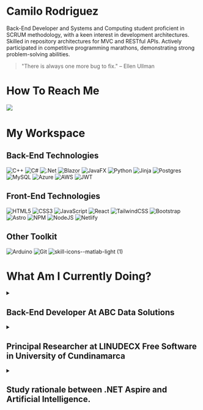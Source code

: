 # Camilo Rodriguez

Back-End Developer and Systems and Computing student proficient in SCRUM methodology, with a keen interest in development architectures. Skilled in repository architectures for MVC and RESTful APIs. Actively participated in competitive programming marathons, demonstrating strong problem-solving abilities.

> "There is always one more bug to fix."  – Ellen Ullman


# How To Reach Me
<p>
<a href="mailto:kamiloo@hotmail.com?subject=Hello%20Camilo,%20From%20Github"><img src="https://img.shields.io/badge/gmail-%23D14836.svg?&style=for-the-badge&logo=gmail&logoColor=white" /></a>&nbsp;&nbsp;&nbsp;&nbsp;
</p>

# My Workspace

## Back-End Technologies

![C++](https://img.shields.io/badge/c++-%2300599C.svg?style=for-the-badge&logo=c%2B%2B&logoColor=white)
![C#](https://img.shields.io/badge/c%23-%23239120.svg?style=for-the-badge&logo=csharp&logoColor=white)
![.Net](https://img.shields.io/badge/.NET-5C2D91?style=for-the-badge&logo=.net&logoColor=white)
![Blazor](https://img.shields.io/badge/blazor-%235C2D91.svg?style=for-the-badge&logo=blazor&logoColor=white)
![JavaFX](https://img.shields.io/badge/javafx-%23FF0000.svg?style=for-the-badge&logo=javafx&logoColor=white)
![Python](https://img.shields.io/badge/python-3670A0?style=for-the-badge&logo=python&logoColor=ffdd54)
![Jinja](https://img.shields.io/badge/jinja-white.svg?style=for-the-badge&logo=jinja&logoColor=black)
![Postgres](https://img.shields.io/badge/postgres-%23316192.svg?style=for-the-badge&logo=postgresql&logoColor=white)
![MySQL](https://img.shields.io/badge/mysql-4479A1.svg?style=for-the-badge&logo=mysql&logoColor=white)
![Azure](https://img.shields.io/badge/azure-%230072C6.svg?style=for-the-badge&logo=microsoftazure&logoColor=white)
![AWS](https://img.shields.io/badge/AWS-%23FF9900.svg?style=for-the-badge&logo=amazon-aws&logoColor=white)
![JWT](https://img.shields.io/badge/JWT-black?style=for-the-badge&logo=JSON%20web%20tokens)



## Front-End Technologies
![HTML5](https://img.shields.io/badge/html5-%23E34F26.svg?style=for-the-badge&logo=html5&logoColor=white)
![CSS3](https://img.shields.io/badge/css3-%231572B6.svg?style=for-the-badge&logo=css3&logoColor=white)
![JavaScript](https://img.shields.io/badge/javascript-%23323330.svg?style=for-the-badge&logo=javascript&logoColor=%23F7DF1E)
![React](https://img.shields.io/badge/react-%2320232a.svg?style=for-the-badge&logo=react&logoColor=%2361DAFB)
![TailwindCSS](https://img.shields.io/badge/tailwindcss-%2338B2AC.svg?style=for-the-badge&logo=tailwind-css&logoColor=white)
![Bootstrap](https://img.shields.io/badge/bootstrap-%238511FA.svg?style=for-the-badge&logo=bootstrap&logoColor=white)
![Astro](https://img.shields.io/badge/astro-%232C2052.svg?style=for-the-badge&logo=astro&logoColor=white)
![NPM](https://img.shields.io/badge/NPM-%23CB3837.svg?style=for-the-badge&logo=npm&logoColor=white)
![NodeJS](https://img.shields.io/badge/node.js-6DA55F?style=for-the-badge&logo=node.js&logoColor=white)
![Netlify](https://img.shields.io/badge/netlify-%23000000.svg?style=for-the-badge&logo=netlify&logoColor=#00C7B7)

## Other Toolkit
![Arduino](https://img.shields.io/badge/-Arduino-00979D?style=for-the-badge&logo=Arduino&logoColor=white)
![Git](https://img.shields.io/badge/git-%23F05033.svg?style=for-the-badge&logo=git&logoColor=white)
![skill-icons--matlab-light (1)](https://github.com/TatoNaranjo/TatoNaranjo/assets/104372184/30023460-d375-4ec1-a7ff-72857a601465)

# What Am I Currently Doing?

<details>
<summary>
<h2>Back-End Developer At ABC Data Solutions</h2>
</summary>

![Python](https://img.shields.io/badge/python-3670A0?style=for-the-badge&logo=python&logoColor=ffdd54)
![C#](https://img.shields.io/badge/c%23-%23239120.svg?style=for-the-badge&logo=csharp&logoColor=white)

I am currently employed as a Back-End Software Engineer at ABC Data Solutions, where my primary focus is on improving system performance and enhancing user experience through cutting-edge technologies. Currently, i'm using Python and C# as the main programming languages.

In my role, I am responsible for:

- Architecting and developing microservices to support high-availability and fault-tolerant systems using C# and Python.
- Conducting code reviews and providing mentorship to junior developers to ensure code quality and adherence to best practices.
- Collaborating with cross-functional teams, including product managers and UX/UI designers, to define and refine product requirements.
- Implementing continuous integration and continuous deployment (CI/CD) pipelines to streamline the development process and reduce deployment time.
- Developing workflows and custom expert systems for healthcare.
- Staying current with industry trends and integrating new technologies to improve our development practices and product offerings.

</details>
  
<details>
  <summary>
<h2>Principal Researcher at LINUDECX Free Software in University of Cundinamarca</h2>
 </summary>

 ![Linux](https://img.shields.io/badge/Linux-FCC624?style=for-the-badge&logo=linux&logoColor=black)
 ![Ubuntu](https://img.shields.io/badge/Ubuntu-E95420?style=for-the-badge&logo=ubuntu&logoColor=white)
 ![C#](https://img.shields.io/badge/c%23-%23239120.svg?style=for-the-badge&logo=csharp&logoColor=white)
![.Net](https://img.shields.io/badge/.NET-5C2D91?style=for-the-badge&logo=.net&logoColor=white)

In my capacity as the Principal Researcher at LINUDECX Free Software at University of Cundinamarca, I lead research initiatives focused on the development and promotion of free and open-source software solutions. My key responsibilities include:

- Research Leadership, Leading a team of researchers and students in exploring innovative open-source software projects that address current technological challenges.
- Project Management, Overseeing the lifecycle of research projects from conception through to implementation and evaluation.
- Collaboration and Outreach, Collaborating with academic and industry partners to foster a community of practice around free software development.
- We are implementing an IoT system that combines the use of open-source applications with proprietary environments for the development of a blueberry crop within the university.
- Publication and Dissemination, Authoring research papers and presenting findings at conferences and seminars to contribute to the broader knowledge base and advocate for the adoption of free software.

</details>

<details>
  <summary>
<h2>Study rationale between .NET Aspire and Artificial Intelligence.</h2>
 </summary>

![C#](https://img.shields.io/badge/c%23-%23239120.svg?style=for-the-badge&logo=csharp&logoColor=white)
![.Net](https://img.shields.io/badge/.NET-5C2D91?style=for-the-badge&logo=.net&logoColor=white)
![Python](https://img.shields.io/badge/Python-3776AB?style=for-the-badge&logo=python&logoColor=white)
![TensorFlow](https://img.shields.io/badge/TensorFlow-FF6F00?style=for-the-badge&logo=tensorflow&logoColor=white)

Currently, I am studying .NET Aspire, as well as Artificial Intelligence with a particular interest in Convolutional Neural Networks and Machine Learning Modules. As part of my professional and academic development, I am involved in several activities including:

- NET Application Development: Delving into the use of .NET Aspire to create robust and scalable applications, using C# and other components of the .NET ecosystem.
- Artificial Intelligence Research: Exploring machine learning algorithms and convolutional neural networks (CNNs) for practical applications in computer vision and image processing.
- Implementation of AI Projects: Leading projects combining artificial intelligence and .NET, integrating machine learning modules into software applications to improve their functionality and performance.
- Interdisciplinary Collaboration: Collaborating with experts in different fields to apply AI and .NET techniques in multidisciplinary projects in my job, fostering knowledge sharing and innovation.

</details>
